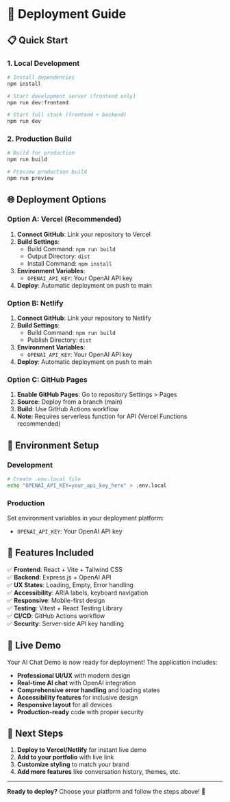 # 🚀 Deployment Guide

## 📋 **Quick Start**

### **1. Local Development**
```bash
# Install dependencies
npm install

# Start development server (frontend only)
npm run dev:frontend

# Start full stack (frontend + backend)
npm run dev
```

### **2. Production Build**
```bash
# Build for production
npm run build

# Preview production build
npm run preview
```

## 🌐 **Deployment Options**

### **Option A: Vercel (Recommended)**
1. **Connect GitHub**: Link your repository to Vercel
2. **Build Settings**:
   - Build Command: `npm run build`
   - Output Directory: `dist`
   - Install Command: `npm install`
3. **Environment Variables**:
   - `OPENAI_API_KEY`: Your OpenAI API key
4. **Deploy**: Automatic deployment on push to main

### **Option B: Netlify**
1. **Connect GitHub**: Link your repository to Netlify
2. **Build Settings**:
   - Build Command: `npm run build`
   - Publish Directory: `dist`
3. **Environment Variables**:
   - `OPENAI_API_KEY`: Your OpenAI API key
4. **Deploy**: Automatic deployment on push to main

### **Option C: GitHub Pages**
1. **Enable GitHub Pages**: Go to repository Settings > Pages
2. **Source**: Deploy from a branch (main)
3. **Build**: Use GitHub Actions workflow
4. **Note**: Requires serverless function for API (Vercel Functions recommended)

## 🔧 **Environment Setup**

### **Development**
```bash
# Create .env.local file
echo "OPENAI_API_KEY=your_api_key_here" > .env.local
```

### **Production**
Set environment variables in your deployment platform:
- `OPENAI_API_KEY`: Your OpenAI API key

## 📱 **Features Included**

✅ **Frontend**: React + Vite + Tailwind CSS  
✅ **Backend**: Express.js + OpenAI API  
✅ **UX States**: Loading, Empty, Error handling  
✅ **Accessibility**: ARIA labels, keyboard navigation  
✅ **Responsive**: Mobile-first design  
✅ **Testing**: Vitest + React Testing Library  
✅ **CI/CD**: GitHub Actions workflow  
✅ **Security**: Server-side API key handling  

## 🎯 **Live Demo**

Your AI Chat Demo is now ready for deployment! The application includes:

- **Professional UI/UX** with modern design
- **Real-time AI chat** with OpenAI integration
- **Comprehensive error handling** and loading states
- **Accessibility features** for inclusive design
- **Responsive layout** for all devices
- **Production-ready** code with proper security

## 🔗 **Next Steps**

1. **Deploy to Vercel/Netlify** for instant live demo
2. **Add to your portfolio** with live link
3. **Customize styling** to match your brand
4. **Add more features** like conversation history, themes, etc.

---

**Ready to deploy?** Choose your platform and follow the steps above! 🚀
